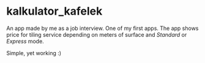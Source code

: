 # kalkulator_kafelek

An app made by me as a job interview. One of my first apps. The app shows price for tiling service depending on meters of surface and *Standard* or *Express* mode.

Simple, yet working :)
